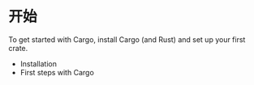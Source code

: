 # 开始

To get started with Cargo, install Cargo (and Rust) and set up your first crate.

* Installation
* First steps with Cargo